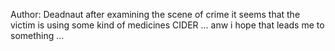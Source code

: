 Author: Deadnaut
after examining the scene of crime it seems that the victim is using some kind of medicines CIDER ... anw i hope that leads me to something ...

